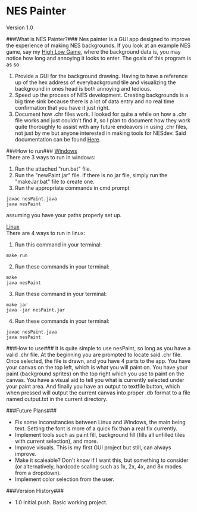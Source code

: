 NES Painter
===========
Version 1.0

###What is NES Painter?###
Nes painter is a GUI app designed to improve the experience of making NES backgrounds. If you look at an example NES game, say my [High Low Game](https://github.com/csheahan/HighLow-NES/blob/master/data.asm#L224), where the background data is, you may notice how long and annoying it looks to enter. The goals of this program is as so:

1. Provide a GUI for the background drawing. Having to have a reference up of the hex address of everybackground tile and visualizing the background in ones head is both annoying and tedious.
2. Speed up the process of NES development. Creating backgrounds is a big time sink because there is a lot of data entry and no real time confirmation that you have it just right.
3. Document how .chr files work. I looked for quite a while on how a .chr file works and just couldn't find it, so I plan to document how they work quite thoroughly to assist with any future endeavors in using .chr files, not just by me but anyone interested in making tools for NESdev. Said documentation can be found [Here](/Documentation/).

###How to run###
<u>Windows</u>  
There are 3 ways to run in windows:
1. Run the attached "run.bat" file.
2. Run the "newPaint.jar" file. If there is no jar file, simply run the "makeJar.bat" file to create one.
3. Run the appropriate commands in cmd prompt
```
javac nesPaint.java
java nesPaint
```
assuming you have your paths properly set up.

<u>Linux</u>  
There are 4 ways to run in linux:
1. Run this command in your terminal:
```
make run
```
2. Run these commands in your terminal:
```
make
java nesPaint
```
3. Run these command in your terminal:
```
make jar
java -jar nesPaint.jar
```
4. Run these commands in your terminal:
```
javac nesPaint.java
java nesPaint
```

###How to use###
It is quite simple to use nesPaint, so long as you have a valid .chr file. At the beginning you are prompted to locate said .chr file. Once selected, the file is drawn, and you have 4 parts to the app. You have your canvas on the top left, which is what you will paint on. You have your paint (background sprites) on the top right which you use to paint on the canvas. You have a visual aid to tell you what is currently selected under your paint area. And finally you have an output to textfile button, which when pressed will output the current canvas into proper .db format to a file named output.txt in the current directory.

###Future Plans###
- Fix some inconsitancies between Linux and Windows, the main being text. Setting the font is more of a quick fix than a real fix currently.
- Implement tools such as paint fill, background fill (fills all unfilled tiles with current selection), and more.
- Improve visuals. This is my first GUI project but still, can always improve.
- Make it scaleable? Don't know if I want this, but something to consider (or alternatively, hardcode scaling such as 1x, 2x, 4x, and 8x modes from a dropdown).
- Implement color selection from the user.

###Version History###
- 1.0 Initial push. Basic working project.
